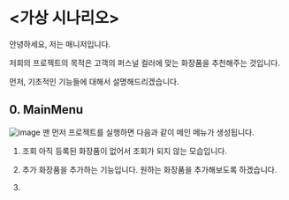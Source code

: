 # <가상 시나리오>

안녕하세요, 저는 매니저입니다. 

저희의 프로젝트의 목적은 고객의 퍼스널 컬러에 맞는 화장품을 추천해주는 것입니다.


먼저, 기초적인 기능들에 대해서 설명해드리겠습니다. 

## 0. MainMenu
![image](https://user-images.githubusercontent.com/61863242/81915072-11776500-960d-11ea-9799-df8e4fe28bc2.png)
  맨 먼저 프로젝트를 실행하면 다음과 같이 메인 메뉴가 생성됩니다. 
  
1. 조회
  아직 등록된 화장품이 없어서 조회가 되지 않는 모습입니다. 
  
2. 추가
  화장품을 추가하는 기능입니다. 
  원하는 화장품을 추가해보도록 하겠습니다. 

2. 
